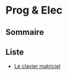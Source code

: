 # Prog & Elec

## Sommaire


## Liste

- [Le clavier matriciel](./1-Clavier_matriciel_4×4/README.md)